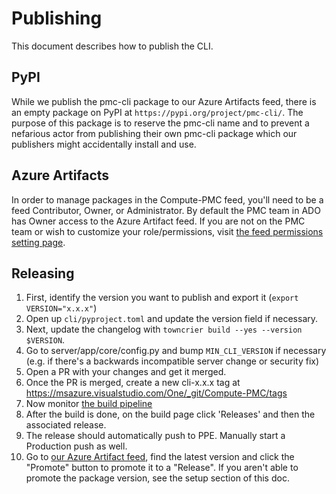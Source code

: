 # Publishing

This document describes how to publish the CLI.

## PyPI

While we publish the pmc-cli package to our Azure Artifacts feed, there is an empty package on PyPI
at `https://pypi.org/project/pmc-cli/`. The purpose of this package is to reserve the pmc-cli name
and to prevent a nefarious actor from publishing their own pmc-cli package which our publishers
might accidentally install and use.

## Azure Artifacts

In order to manage packages in the Compute-PMC feed, you'll need to be a feed Contributor, Owner, or
Administrator. By default the PMC team in ADO has Owner access to the Azure Artifact feed. If you
are not on the PMC team or wish to customize your role/permissions, visit [the feed permissions
setting page](https://msazure.visualstudio.com/One/_artifacts/feed/Compute-PMC/settings/permissions).

## Releasing

1. First, identify the version you want to publish and export it (`export VERSION="x.x.x"`)
1. Open up `cli/pyproject.toml` and update the version field if necessary.
1. Next, update the changelog with `towncrier build --yes --version $VERSION`.
1. Go to server/app/core/config.py and bump `MIN_CLI_VERSION` if necessary (e.g. if there's a
   backwards incompatible server change or security fix)
1. Open a PR with your changes and get it merged.
1. Once the PR is merged, create a new cli-x.x.x tag at <https://msazure.visualstudio.com/One/_git/Compute-PMC/tags>
1. Now monitor [the build pipeline](https://msazure.visualstudio.com/One/_build?definitionId=312903)
1. After the build is done, on the build page click 'Releases' and then the associated release.
1. The release should automatically push to PPE. Manually start a Production push as well.
1. Go to [our Azure Artifact
   feed](https://msazure.visualstudio.com/One/_artifacts/feed/Compute-PMC/PyPI/pmc-cli/versions/),
   find the latest version and click the "Promote" button to promote it to a "Release". If you
   aren't able to promote the package version, see the setup section of this doc.
